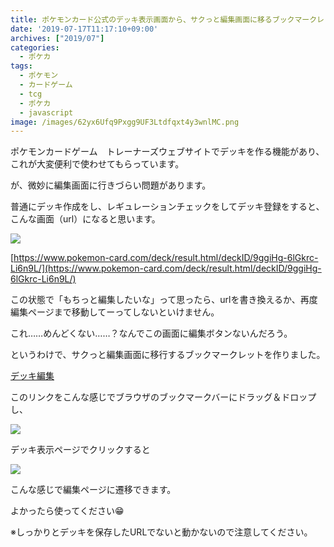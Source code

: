 ```yaml
---
title: ポケモンカード公式のデッキ表示画面から、サクっと編集画面に移るブックマークレット作りました
date: '2019-07-17T11:17:10+09:00'
archives: ["2019/07"]
categories:
  - ポケカ
tags:
  - ポケモン
  - カードゲーム
  - tcg
  - ポケカ
  - javascript
image: /images/62yx6Ufq9Pxgg9UF3Ltdfqxt4y3wnlMC.png
---
```

ポケモンカードゲーム　トレーナーズウェブサイトでデッキを作る機能があり、これが大変便利で使わせてもらっています。

が、微妙に編集画面に行きづらい問題があります。

<!--more-->

普通にデッキ作成をし、レギュレーションチェックをしてデッキ登録をすると、こんな画面（url）になると思います。

![](/images/mwaZrj2sFPgGFa21h2d9fnkDzwriDAlJ.png)

[https://www.pokemon-card.com/deck/result.html/deckID/9ggiHg-6lGkrc-Li6n9L/](https://www.pokemon-card.com/deck/result.html/deckID/9ggiHg-6lGkrc-Li6n9L/)

この状態で「もちっと編集したいな」って思ったら、urlを書き換えるか、再度編集ページまで移動してーってしないといけません。

これ……めんどくない……？なんでこの画面に編集ボタンないんだろう。

というわけで、サクっと編集画面に移行するブックマークレットを作りました。

<a href="javascript:void(window.location.href = 'https://www.pokemon-card.com/deck/deck.html?deckID=' + document.location.href.match(/\/deckID\/(.*?)$/)[1].replace('/', ''))" class="button is-link">デッキ編集</a>

このリンクをこんな感じでブラウザのブックマークバーにドラッグ＆ドロップし、

![](/images/KoaVVvzDbdYoiGeUuqvuSJFphIjvYmVr.gif)

デッキ表示ページでクリックすると

![](/images/54sbdFAtaMfs9Q8viyP4hlYEDvawyGer.gif)

こんな感じで編集ページに遷移できます。

よかったら使ってください😁

※しっかりとデッキを保存したURLでないと動かないので注意してください。
